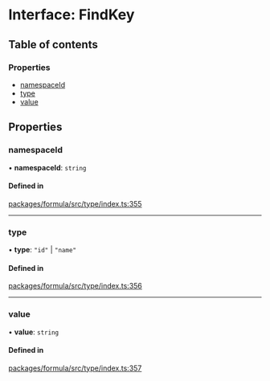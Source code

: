 # Interface: FindKey

## Table of contents

### Properties

- [namespaceId](FindKey.md#namespaceid)
- [type](FindKey.md#type)
- [value](FindKey.md#value)

## Properties

### <a id="namespaceid" name="namespaceid"></a> namespaceId

• **namespaceId**: `string`

#### Defined in

[packages/formula/src/type/index.ts:355](https://github.com/mashcard/mashcard/blob/main/packages/formula/src/type/index.ts#L355)

___

### <a id="type" name="type"></a> type

• **type**: ``"id"`` \| ``"name"``

#### Defined in

[packages/formula/src/type/index.ts:356](https://github.com/mashcard/mashcard/blob/main/packages/formula/src/type/index.ts#L356)

___

### <a id="value" name="value"></a> value

• **value**: `string`

#### Defined in

[packages/formula/src/type/index.ts:357](https://github.com/mashcard/mashcard/blob/main/packages/formula/src/type/index.ts#L357)
